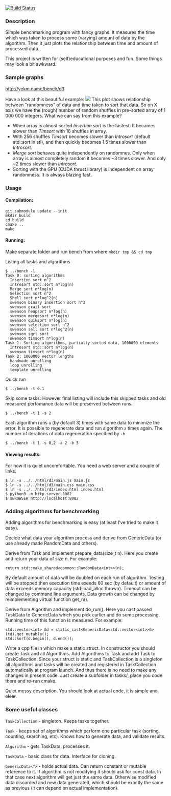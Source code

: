 [![Build Status](https://drone.io/github.com/yekm/bench/status.png)](https://drone.io/github.com/yekm/bench/latest)

### Description
Simple benchmarking program with fancy graphs. It measures the time which was
taken to process some (varying) amount of data by the algorithm. Then it just
plots the relationship between time and amount of processed data.

This project is written for (self)educational purposes and fun. Some things
may look a bit awkward.

### Sample graphs
http://yekm.name/bench/d3

Have a look at this beautiful example:
![](http://yekm.name/bench/scrot/2014-08-26-195453_1920x1080_scrot.png)
This plot shows relationship between "randomness" of data and time taken to sort that data.
So on X axis we have the (rough) number of random shuffles in pre-sorted array of 1 000 000 integers.
What we can say from this example?
* When array is almost sorted _Insertion sort_ is the fastest. It becames slower than _Timsort_ with 16 shuffles in array.
* With 256 shuffles _Timsort_ becomes slower than _Introsort_ (default std::sort in stl), and then quickly becomes 1.5 times slower than _Introsort_.
* _Merge sort_ behaves quite independently on randomnes. Only when array is almost completely random it becomes ~3 times slower. And only ~2 times slower than _Introsort_.
* Sorting with the GPU (CUDA thrust library) is independent on array randomness. It is always blazing fast.

### Usage
#### Compilation:
```
git submodule update --init
mkdir build
cd build
cmake ..
make
```
#### Running:
Make separate folder and run bench from where
```mkdir tmp && cd tmp```

Listing all tasks and algorithms
```
$ ../bench -l
Task 0: sorting algorithms
  Insertion sort n^2
  Introsort std::sort n*log(n)
  Merge sort n*log(n)
  Selection sort n^2
  Shell sort n*log^2(n)
  swenson binary insertion sort n^2
  swenson grail sort
  swenson heapsort n*log(n)
  swenson mergesort n*log(n)
  swenson quiksort n*log(n)
  swenson selection sort n^2
  swenson sell sort n*log^2(n)
  swenson sqrt sort
  swenson timsort n*log(n)
Task 1: Sorting algorithms, partially sorted data, 1000000 elements
  Introsort std::sort n*log(n)
  swenson timsort n*log(n)
Task 2: 1000000 vector lengths
  handmade unrolling
  loop unrolling
  template unrolling
```

Quick run
```
$ ../bench -t 0.1
```

Skip some tasks. However final listing will include this skipped tasks and old
measured perfomance data will be preserved between runs.
```
$ ../bench -t 1 -s 2
```

Each algorithm runs `a` (by default 3) times with same data to minimize the error.
It is possible to regenerate data and run algorithm `a` times again. The number
of iterations of data regeneration specified by `-b`
```
$ ../bench -t 1 -s 0,2 -a 2 -b 3
```

#### Viewing results:
For now it is quiet uncomfortable. You need a web server and a couple of links.
```
$ ln -s ../../html/d3/main.js main.js
$ ln -s ../../html/d3/main.css main.css
$ ln -s ../../html/d3/index.html index.html
$ python3 -m http.server 8082
$ $BROWSER http://localhost:8082
```

### Adding algorithms for benchmarking
Adding algorithms for benchmarking is easy (at least I've tried to make it easy).

Decide what data your algorithm process and derive from GenericData<T> (or use
already made RandomData and others).

Derive from Task and implement prepare_data(size_t n). Here you create and return
your data of size n. For example:
```
return std::make_shared<common::RandomData<int>>(n);
```

By default amount of data will be doubled on each run of algorithm. Testing will
be stopped then execution time exeeds 60 sec (by default) or amount of data
exceeds memory capacity (std::bad_alloc thrown). Timeout can be changed by
command line arguments. Data growth can be changed by reimplementing virtual
function get_n().

Derive from Algorithm and implement do_run(). Here you cast passed TaskData
to GenericData<T> which you pick earlier and do some processing. Running time
of this function is measured. For example:
```
std::vector<int> &d = static_cast<GenericData<std::vector<int>>&>(td).get_mutable();
std::sort(d.begin(), d.end());
```

Write a cpp file in which make a static struct. In constructor you should create
Task and all Algorithms. Add Algorithms to Task and add Task to TaskCollection.
Since your struct is static and TaskCollection is a singleton all algorithms and tasks
will be created and registered in TaskCollection automatically at program launch.
And thus there is no need to make any changes in present code. Just create a subfolder
in tasks/, place you code there and re-run cmake.

Quiet messy description. You should look at actual code, it is simple <s>and clear</s>.

### Some useful classes
`TaskCollection` - singleton. Keeps tasks together.

`Task` - keeps set of algorithms which perform one particular
task (sorting, counting, searching, etc). Knows how to generate data,
and validate results.

`Algorithm` - gets TaskData, processes it.

`TaskData` - basic class for data. Interface for cloning.

`GenericData<T>` - holds actual data. Can return constant or mutable reference to it.
If algorithm is not modifying it should ask for const data. In that case next algorithm
will get just the same data. Otherwise modified data discarded and new data
generated, which should be exactly the same as previous (it can depend on actual
implementation).
